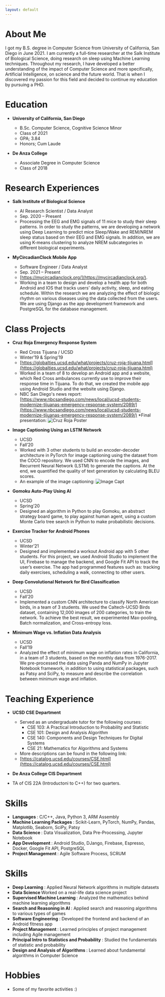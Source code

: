 ```yaml
---
layout: default
---
```


# About Me

I got my B.S. degree in Computer Science from University of California, San Diego in June 2021. I am currently a full-time researcher at the Salk Institute of Biological Science, doing research on sleep using Machine Learning techniques. Throughout my research, I have developed a better understanding of the impact of Computer Science and more specifically, Artificial Intelligence, on science and the future world. That is when I discovered my passion for this field and decided to continue my education by pursuing a PHD. 


# Education

* <b> University of California, San Diego </b>
  * B.Sc. Computer Science, Cognitive Science Minor
  * Class of 2021
  * GPA; 3.84
  * Honors; Cum Laude

* <b> De Anza College </b> 
  * Associate Degree in Computer Science
  * Class of 2018


# Research Experiences

* <b> Salk Institute of Biological Science </b>
  * AI Research Scientist / Data Analyst
  * Sep. 2020 – Present	        
  * Processing the EEG and EMG signals of 11 mice to study their sleep patterns. In order to study the patterns, we are developing a network using Deep Learning to predict mice Sleep/Wake and REM/NREM sleep status based on their EEG and EMG signals. In addition, we are using K-means clustering to analyze NREM subcategories in different biological experiments. 

* <b> MyCircadianClock Mobile App </b>
  * Software Engineer / Data Analyst
  * Sep. 2021 – Present
  * [https://mycircadianclock.org/](https://mycircadianclock.org/).
  * Working in a team to design and develop a health app for both Android and IOS that tracks users’ daily activity, sleep, and eating schedule. Within the research we are analyzing the effect of biologic rhythm on various diseases using the data collected from the users. We are using Django as the app development framework and PostgreSQL for the database management.


# Class Projects

* <b> Cruz Roja Emergency Response System </b>
  * Red Cross Tijuana / UCSD
  * Winter’19 & Spring’19
  * [https://globalties.ucsd.edu/what/projects/cruz-roja-tijuana.html](https://globalties.ucsd.edu/what/projects/cruz-roja-tijuana.html)
  * Worked in a team of 8 to develop an Android app and a website, which Red Cross ambulances currently use to improve their response time in Tijuana. To do that, we created the mobile app using Android Studio and the website using Django.
  * NBC San Diego's news report: [https://www.nbcsandiego.com/news/local/ucsd-students-modernize-tijuanas-emergency-response-system/2089/](https://www.nbcsandiego.com/news/local/ucsd-students-modernize-tijuanas-emergency-response-system/2089/) 
  *Final presentation:
![Cruz Roja Poster](cruz_roja_poster.png)

* <b> Image Captioning Using an LSTM Network </b>
  * UCSD
  * Fall’20
  * Worked with 3 other students to build an encoder-decoder architecture in PyTorch for image captioning using the dataset from the COCO repository. We used CNN to encode the images, and Recurrent Neural Network (LSTM) to generate the captions. At the end, we quantified the quality of text generation by calculating BLEU scores.
  * An example of the image captioning: 
![Image Capt](image_capt.png)


* <b>Gomoku Auto-Play Using AI </b>
  * UCSD
  * Spring’20
  * Designed an algorithm in Python to play Gomoku, an abstract strategy board game, to play against human agent, using a custom Monte Carlo tree search in Python to make probabilistic decisions. 

* <b> Exercise Tracker for Android Phones </b>
  * UCSD
  * Winter’21
  * Designed and implemented a workout Android app with 5 other students. For this project, we used Android Studio to implement the UI, Firebase to manage the backend, and Google Fit API to track the user’s exercise. The app had programmed features such as: tracking daily exercises, scheduling a walk, connecting to other users.

* <b> Deep Convolutional Network for Bird Classification </b>
  * UCSD
  * Fall’20
  * Implemented a custom CNN architecture to classify North American birds, in a team of 3 students. We used the Caltech-UCSD Birds dataset, containing 12,000 images of 200 categories, to train the network. To achieve the best result, we experimented Max-pooling, Batch normalization, and Cross-entropy loss. 

* <b> Minimum Wage vs. Inflation Data Analysis </b>
  * UCSD	                
  * Fall’19
  * Analyzed the effect of minimum wage on inflation rates in California, in a team of 3 students, based on the monthly data from 1976-2017. We pre-processed the data using Panda and NumPy in Jupyter Notebook framework, in addition to using statistical packages, such as Patsy and SciPy, to measure and describe the correlation between minimum wage and inflation.  


# Teaching Experience

* <b> UCSD CSE Department </b>
  * Served as an undergraduate tutor for the following courses:
    * CSE 103: A Practical Introduction to Probability and Statistic
    * CSE 101: Design and Analysis Algorithm
    * CSE 140: Components and Design Techniques for Digital Systems
    * CSE 21: Mathematics for Algorithms and Systems
  * More descriptions can be found in the following link: 
  * [https://catalog.ucsd.edu/courses/CSE.html](https://catalog.ucsd.edu/courses/CSE.html)

 * <b> De Anza College CIS Department </b>
  * TA of CIS 22A (Introductoni to C++) for two quarters.  


# Skills
* <b> Languages </b>: C/C++, Java, Python 3, ARM Assembly
* <b> Machine Learning Packages </b>: Scikit-Learn, PyTorch, NumPy, Pandas, Matplotlib, Seaborn, SciPy, Patsy
* <b> Data Science </b>: Data Visualization, Data Pre-Processing, Jupyter Notebook
* <b> App Development </b>: Android Studio, DJango, Firebase, Espresso, Docker, Google Fit API, PostgreSQL
* <b> Project Management </b>: Agile Software Process, SCRUM

# Skills
* <b> Deep Learning </b>: Applied Neural Network algorithms in multiple datasets
* <b> Data Science </b>Worked on a real-life data science project 
* <b> Supervised Machine Learning </b>: Analyzed the mathematics behind machine learning algorithms
* <b> Search and Reasoning in AI </b>: Applied search and reasoning algorithms to various types of games 
* <b> Software Engineering </b>: Developed the frontend and backend of an Android fitness app 
* <b> Project Management </b>: Learned principles of project management including Agile management 
* <b> Principal Intro to Statistics and Probability </b>: Studied the fundamentals of statistic and probability 
* <b> Design and Analysis of Algorithms </b>: Learned about fundamental algorithms in Computer Science


# Hobbies
* Some of my favorite activities :)